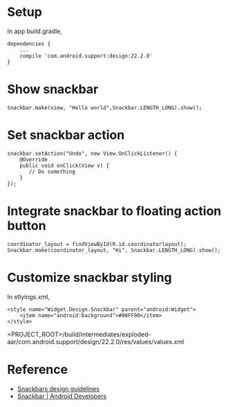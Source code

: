 # Setup

In app build.gradle,

    dependencies {
        ...
        compile 'com.android.support:design:22.2.0'
    }

# Show snackbar

    Snackbar.make(view, "Hello world",Snackbar.LENGTH_LONG).show();

# Set snackbar action

    snackbar.setAction("Undo", new View.OnClickListener() {
        @Override
        public void onClick(View v) {
           // Do something
        }
    });

# Integrate snackbar to floating action button

    coordinator_layout = findViewById(R.id.coordinatorlayout);
    Snackbar.make(coordinator_layout, "Hi", Snackbar.LENGTH_LONG).show();

# Customize snackbar styling

In stlyings.xml,

    <style name="Widget.Design.Snackbar" parent="android:Widget">
        <item name="android:background">#00FF00</item>
    </style>

<PROJECT_ROOT>/build/intermediates/exploded-aar/com.android.support/design/22.2.0/res/values/values.xml

# Reference
- [Snackbars design guidelines](https://goo.gl/4RV4kB)
- [Snackbar | Android Developers](http://goo.gl/1PwJuc)
